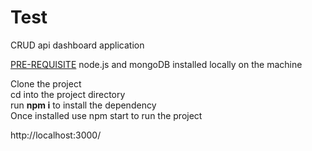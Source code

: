 # Test
CRUD api dashboard application

<u>PRE-REQUISITE</u>
node.js and mongoDB installed locally on the machine

Clone the project<br>
cd into the project directory<br> 
run <strong>npm i</strong> to install the dependency<br>
Once installed use npm start to run the project<br>

http://localhost:3000/
